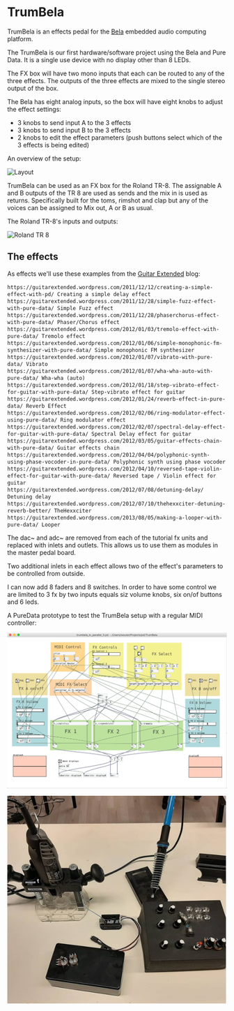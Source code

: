 # TrumBela

TrumBela is an effects pedal for the [Bela](https://bela.io/) embedded audio computing platform.

The TrumBela is our first hardware/software project using the Bela and Pure Data. It is a single use device with no display other than 8 LEDs.

The FX box will have two mono inputs that each can be routed to any of the three effects. The outputs of the three effects are mixed to the single stereo output of the box.

The Bela has eight analog inputs, so the box will have eight knobs to adjust the effect settings:

- 3 knobs to send input A to the 3 effects
- 3 knobs to send input B to the 3 effects
- 2 knobs to edit the effect parameters (push buttons select which of the 3 effects is being edited)

An overview of the setup:

![Layout](http://wiki.emc23.com/images/thumb/7/77/TrumBela.gif/450px-TrumBela.gif "layout")


TrumBela can be used as an FX box for the Roland TR-8. The assignable A and B outputs of the TR 8 are used as sends and the mix in is used as returns. Specifically built for the toms, rimshot and clap but any of the voices can be assigned to Mix out, A or B as usual.

The Roland TR-8's inputs and outputs:

![Roland TR 8](http://wiki.emc23.com/images/5/55/Tr-8-back.jpeg "Roland TR 8")

## The effects

As effects we'll use these examples from the [Guitar Extended](https://guitarextended.wordpress.com) blog:

```
https://guitarextended.wordpress.com/2011/12/12/creating-a-simple-effect-with-pd/ Creating a simple delay effect
https://guitarextended.wordpress.com/2011/12/28/simple-fuzz-effect-with-pure-data/ Simple Fuzz effect
https://guitarextended.wordpress.com/2011/12/28/phaserchorus-effect-with-pure-data/ Phaser/Chorus effect
https://guitarextended.wordpress.com/2012/01/03/tremolo-effect-with-pure-data/ Tremolo effect
https://guitarextended.wordpress.com/2012/01/06/simple-monophonic-fm-synthesizer-with-pure-data/ Simple monophonic FM synthesizer
https://guitarextended.wordpress.com/2012/01/07/vibrato-with-pure-data/ Vibrato
https://guitarextended.wordpress.com/2012/01/07/wha-wha-auto-with-pure-data/ Wha-wha (auto)
https://guitarextended.wordpress.com/2012/01/18/step-vibrato-effect-for-guitar-with-pure-data/ Step-vibrato effect for guitar
https://guitarextended.wordpress.com/2012/01/24/reverb-effect-in-pure-data/ Reverb Effect
https://guitarextended.wordpress.com/2012/02/06/ring-modulator-effect-using-pure-data/ Ring modulator effect
https://guitarextended.wordpress.com/2012/02/07/spectral-delay-effect-for-guitar-with-pure-data/ Spectral Delay effect for guitar
https://guitarextended.wordpress.com/2012/03/05/guitar-effects-chain-with-pure-data/ Guitar effects chain
https://guitarextended.wordpress.com/2012/04/04/polyphonic-synth-using-phase-vocoder-in-pure-data/ Polyphonic synth using phase vocoder
https://guitarextended.wordpress.com/2012/04/10/reversed-tape-violin-effect-for-guitar-with-pure-data/ Reversed tape / Violin effect for guitar
https://guitarextended.wordpress.com/2012/07/08/detuning-delay/ Detuning delay
https://guitarextended.wordpress.com/2012/07/10/thehexxciter-detuning-reverb-better/ TheHexxciter
https://guitarextended.wordpress.com/2013/08/05/making-a-looper-with-pure-data/ Looper
```

The dac~ and adc~ are removed from each of the tutorial fx units and replaced with inlets and outlets. This allows us to use them as modules in the master pedal board.

Two additional inlets in each effect allows two of the effect's parameters to be controlled from outside.

I can now add 8 faders and 8 switches. In order to have some control we are limited to 3 fx by two inputs equals siz volume knobs, six on/of buttons and 6 leds.

A PureData prototype to test the TrumBela setup with a regular MIDI controller:

![TrumBela PureData prototype](images/trumbela-prototype-2.gif)

![TrumBela hardware prototype](images/trumbela.png)



